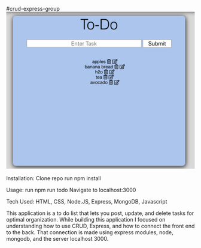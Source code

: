 #crud-express-group
![alt text](public/task.png)

Installation:
Clone repo
run npm install

Usage:
run npm run todo
Navigate to localhost:3000

Tech Used: HTML, CSS, Node.JS, Express, MongoDB, Javascript

This application is a to do list that lets you post, update, and delete tasks for optimal organization. While building this application I focused on understanding how to use CRUD, Express, and how to connect the front end to the back. That connection is made using express modules, node, mongodb, and the server localhost 3000.
